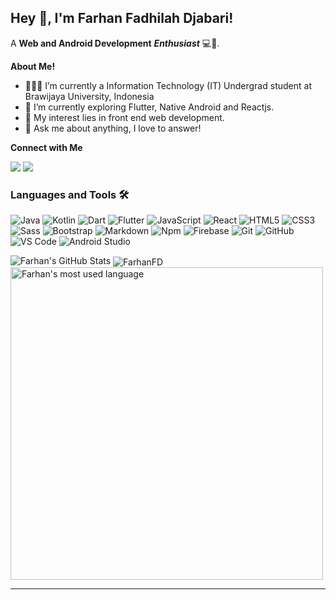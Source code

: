 <!--
**FarhanFDjabari/FarhanFDjabari** is a ✨ _special_ ✨ repository because its `README.md` (this file) appears on your GitHub profile.

Here are some ideas to get you started:

- 🔭 I’m currently working on ...
- 🌱 I’m currently learning ...
- 👯 I’m looking to collaborate on ...
- 🤔 I’m looking for help with ...
- 💬 Ask me about ...
- 📫 How to reach me: ...
- 😄 Pronouns: ...
- ⚡ Fun fact: ...
-->


## Hey 👋, I'm Farhan Fadhilah Djabari!

A **Web and Android Development** ***Enthusiast*** 💻📱.

**About Me!**

- 👨🏽‍💻 I’m currently a Information Technology (IT) Undergrad student at Brawijaya University, Indonesia
- 🌱 I’m currently exploring Flutter, Native Android and Reactjs. 
- 🤔 My interest lies in front end web development.
- 💬 Ask me about anything, I love to answer!

**Connect with Me**

[<img src="https://img.shields.io/badge/linkedin-%230077B5.svg?&style=for-the-badge&logo=linkedin&logoColor=white" />](https://www.linkedin.com/in/farhanfdjabari)
[<img src = "https://img.shields.io/badge/instagram-%23E4405F.svg?&style=for-the-badge&logo=instagram&logoColor=white">](https://www.instagram.com/farhanfdjabari/)

### Languages and Tools 🛠 

![Java](http://img.shields.io/badge/-Java-5B4638?style=flat-square&logo=java&logoColor=ffffff)
![Kotlin](http://img.shields.io/badge/-Kotlin-blue?style=flat-square&logo=Kotlin&logoColor=ffffff)
![Dart](http://img.shields.io/badge/-Dart-9cf?style=flat-square&logo=dart&logoColor=000)
![Flutter](http://img.shields.io/badge/-Flutter-278ddb?style=flat-square&logo=flutter&logoColor=ffffff)
![JavaScript](https://img.shields.io/badge/-JavaScript-%23F7DF1C?style=flat-square&logo=javascript&logoColor=000000&labelColor=%23F7DF1C&color=%23FFCE5A)
![React](https://img.shields.io/badge/-React-61DAFB?style=flat-square&logo=react&logoColor=ffffff)
![HTML5](https://img.shields.io/badge/-HTML5-%23E44D27?style=flat-square&logo=html5&logoColor=ffffff)
![CSS3](https://img.shields.io/badge/-CSS3-%231572B6?style=flat-square&logo=css3)
![Sass](https://img.shields.io/badge/-Sass-%23CC6699?style=flat-square&logo=sass&logoColor=ffffff)
![Bootstrap](https://img.shields.io/badge/-Bootstrap-563D7C?style=flat-square&logo=Bootstrap)
![Markdown](https://img.shields.io/badge/-Markdown-000000?style=flat-square&logo=markdown)
![Npm](https://img.shields.io/badge/-npm-CB3837?style=flat-square&logo=npm)
![Firebase](https://img.shields.io/badge/-Firebase-FFCA28?style=flat-square&logo=firebase&logoColor=ffffff)
![Git](https://img.shields.io/badge/-Git-%23F05032?style=flat-square&logo=git&logoColor=%23ffffff)
![GitHub](https://img.shields.io/badge/-GitHub-181717?style=flat-square&logo=github)
![VS Code](http://img.shields.io/badge/-VS%20Code-007ACC?style=flat-square&logo=visual-studio-code&logoColor=ffffff)
![Android Studio](http://img.shields.io/badge/-Android%20Studio-20bd67?style=flat-square&logo=android-studio&logoColor=ffffff)

<img src="https://github-readme-stats.vercel.app/api?username=FarhanFDjabari&show_icons=true&hide_border=true&count_private=true&theme=shades-of-purple&icon_color=fad000" alt="Farhan's GitHub Stats">
<img align="center" src="https://github-readme-streak-stats.herokuapp.com?user=FarhanFDjabari&count_private=true&theme=radical" alt="FarhanFD" />
<img align="center" width=500 src="https://github-readme-stats.vercel.app/api/top-langs/?username=FarhanFDjabari&count_private=true&theme=radical" alt="Farhan's most used language" />

----
